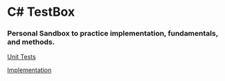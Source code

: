 # C# TestBox

### Personal Sandbox to practice implementation, fundamentals, and methods.

[Unit Tests](https://github.com/chitangchin/Box/blob/master/Practice/PracticeCollectionTest)

[Implementation](https://github.com/chitangchin/Box/tree/master/Practice/PracticeCollection)

